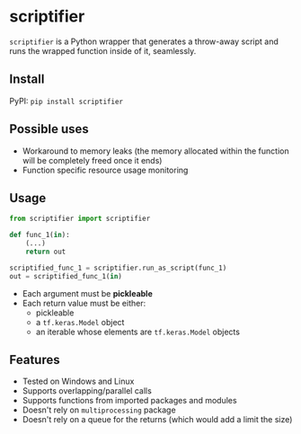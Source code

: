 # scriptifier
`scriptifier` is a Python wrapper that generates a throw-away script and runs the wrapped function inside of it, seamlessly. 

## Install
PyPI: `pip install scriptifier`<br/>

## Possible uses
- Workaround to memory leaks (the memory allocated within the function will be completely freed once it ends)<br/>
- Function specific resource usage monitoring<br/>

## Usage
```python
from scriptifier import scriptifier

def func_1(in):
    (...)
    return out

scriptified_func_1 = scriptifier.run_as_script(func_1)
out = scriptified_func_1(in)
```

- Each argument must be **pickleable**<br/>
- Each return value must be either:
  - pickleable
  - a `tf.keras.Model` object
  - an iterable whose elements are `tf.keras.Model` objects

## Features
- Tested on Windows and Linux
- Supports overlapping/parallel calls<br/>
- Supports functions from imported packages and modules<br/>
- Doesn't rely on `multiprocessing` package<br/>
- Doesn't rely on a queue for the returns (which would add a limit the size)<br/>

